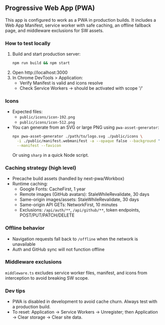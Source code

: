 ## Progressive Web App (PWA)

This app is configured to work as a PWA in production builds. It includes a Web App Manifest, service worker with safe caching, an offline fallback page, and middleware exclusions for SW assets.

### How to test locally

1. Build and start production server:
   ```bash
   npm run build && npm start
   ```
2. Open http://localhost:3000
3. In Chrome DevTools > Application:
   - Verify Manifest is valid and icons resolve
   - Check Service Workers → should be activated with scope '/'

### Icons

- Expected files:
  - `public/icons/icon-192.png`
  - `public/icons/icon-512.png`
- You can generate from an SVG or large PNG using `pwa-asset-generator`:
  ```bash
  npx pwa-asset-generator ./path/to/logo.svg ./public/icons \
    -i ./public/manifest.webmanifest -a --opaque false --background "transparent" \
    --manifest --favicon
  ```
  Or using `sharp` in a quick Node script.

### Caching strategy (high level)

- Precache build assets (handled by next-pwa/Workbox)
- Runtime caching:
  - Google Fonts: CacheFirst, 1 year
  - Remote images (GitHub avatars): StaleWhileRevalidate, 30 days
  - Same-origin images/assets: StaleWhileRevalidate, 30 days
  - Same-origin API GETs: NetworkFirst, 10 minutes
  - Exclusions: `/api/auth/**`, `/api/github/**`, token endpoints, POST/PUT/PATCH/DELETE

### Offline behavior

- Navigation requests fall back to `/offline` when the network is unavailable
- Auth and GitHub sync will not function offline

### Middleware exclusions

`middleware.ts` excludes service worker files, manifest, and icons from interception to avoid breaking SW scope.

### Dev tips

- PWA is disabled in development to avoid cache churn. Always test with a production build.
- To reset: Application → Service Workers → Unregister; then Application → Clear storage → Clear site data.
